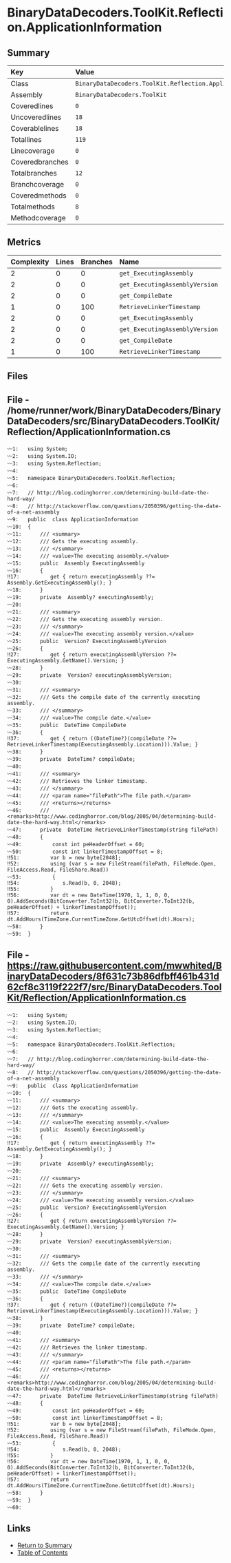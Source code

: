 ﻿# BinaryDataDecoders.ToolKit.Reflection.ApplicationInformation

## Summary

| Key             | Value                                                          |
| :-------------- | :------------------------------------------------------------- |
| Class           | `BinaryDataDecoders.ToolKit.Reflection.ApplicationInformation` |
| Assembly        | `BinaryDataDecoders.ToolKit`                                   |
| Coveredlines    | `0`                                                            |
| Uncoveredlines  | `18`                                                           |
| Coverablelines  | `18`                                                           |
| Totallines      | `119`                                                          |
| Linecoverage    | `0`                                                            |
| Coveredbranches | `0`                                                            |
| Totalbranches   | `12`                                                           |
| Branchcoverage  | `0`                                                            |
| Coveredmethods  | `0`                                                            |
| Totalmethods    | `8`                                                            |
| Methodcoverage  | `0`                                                            |

## Metrics

| Complexity | Lines | Branches | Name                           |
| :--------- | :---- | :------- | :----------------------------- |
| 2          | 0     | 0        | `get_ExecutingAssembly`        |
| 2          | 0     | 0        | `get_ExecutingAssemblyVersion` |
| 2          | 0     | 0        | `get_CompileDate`              |
| 1          | 0     | 100      | `RetrieveLinkerTimestamp`      |
| 2          | 0     | 0        | `get_ExecutingAssembly`        |
| 2          | 0     | 0        | `get_ExecutingAssemblyVersion` |
| 2          | 0     | 0        | `get_CompileDate`              |
| 1          | 0     | 100      | `RetrieveLinkerTimestamp`      |

## Files

## File - /home/runner/work/BinaryDataDecoders/BinaryDataDecoders/src/BinaryDataDecoders.ToolKit/Reflection/ApplicationInformation.cs

```CSharp
〰1:   using System;
〰2:   using System.IO;
〰3:   using System.Reflection;
〰4:   
〰5:   namespace BinaryDataDecoders.ToolKit.Reflection;
〰6:   
〰7:   // http://blog.codinghorror.com/determining-build-date-the-hard-way/
〰8:   // http://stackoverflow.com/questions/2050396/getting-the-date-of-a-net-assembly
〰9:   public  class ApplicationInformation
〰10:  {
〰11:      /// <summary>
〰12:      /// Gets the executing assembly.
〰13:      /// </summary>
〰14:      /// <value>The executing assembly.</value>
〰15:      public  Assembly ExecutingAssembly
〰16:      {
‼17:          get { return executingAssembly ??= Assembly.GetExecutingAssembly(); }
〰18:      }
〰19:      private  Assembly? executingAssembly;
〰20:  
〰21:      /// <summary>
〰22:      /// Gets the executing assembly version.
〰23:      /// </summary>
〰24:      /// <value>The executing assembly version.</value>
〰25:      public  Version? ExecutingAssemblyVersion
〰26:      {
‼27:          get { return executingAssemblyVersion ??= ExecutingAssembly.GetName().Version; }
〰28:      }
〰29:      private  Version? executingAssemblyVersion;
〰30:  
〰31:      /// <summary>
〰32:      /// Gets the compile date of the currently executing assembly.
〰33:      /// </summary>
〰34:      /// <value>The compile date.</value>
〰35:      public  DateTime CompileDate
〰36:      {
‼37:          get { return ((DateTime?)(compileDate ??= RetrieveLinkerTimestamp(ExecutingAssembly.Location))).Value; }
〰38:      }
〰39:      private  DateTime? compileDate;
〰40:  
〰41:      /// <summary>
〰42:      /// Retrieves the linker timestamp.
〰43:      /// </summary>
〰44:      /// <param name="filePath">The file path.</param>
〰45:      /// <returns></returns>
〰46:      /// <remarks>http://www.codinghorror.com/blog/2005/04/determining-build-date-the-hard-way.html</remarks>
〰47:      private  DateTime RetrieveLinkerTimestamp(string filePath)
〰48:      {
〰49:          const int peHeaderOffset = 60;
〰50:          const int linkerTimestampOffset = 8;
‼51:          var b = new byte[2048];
‼52:          using (var s = new FileStream(filePath, FileMode.Open, FileAccess.Read, FileShare.Read))
〰53:          {
‼54:              s.Read(b, 0, 2048);
‼55:          }
‼56:          var dt = new DateTime(1970, 1, 1, 0, 0, 0).AddSeconds(BitConverter.ToInt32(b, BitConverter.ToInt32(b, peHeaderOffset) + linkerTimestampOffset));
‼57:          return dt.AddHours(TimeZone.CurrentTimeZone.GetUtcOffset(dt).Hours);
〰58:      }
〰59:  }
```

## File - https://raw.githubusercontent.com/mwwhited/BinaryDataDecoders/8f631c73b86dfbff461b431d62cf8c3119f222f7/src/BinaryDataDecoders.ToolKit/Reflection/ApplicationInformation.cs

```CSharp
〰1:   using System;
〰2:   using System.IO;
〰3:   using System.Reflection;
〰4:   
〰5:   namespace BinaryDataDecoders.ToolKit.Reflection;
〰6:   
〰7:   // http://blog.codinghorror.com/determining-build-date-the-hard-way/
〰8:   // http://stackoverflow.com/questions/2050396/getting-the-date-of-a-net-assembly
〰9:   public  class ApplicationInformation
〰10:  {
〰11:      /// <summary>
〰12:      /// Gets the executing assembly.
〰13:      /// </summary>
〰14:      /// <value>The executing assembly.</value>
〰15:      public  Assembly ExecutingAssembly
〰16:      {
‼17:          get { return executingAssembly ??= Assembly.GetExecutingAssembly(); }
〰18:      }
〰19:      private  Assembly? executingAssembly;
〰20:  
〰21:      /// <summary>
〰22:      /// Gets the executing assembly version.
〰23:      /// </summary>
〰24:      /// <value>The executing assembly version.</value>
〰25:      public  Version? ExecutingAssemblyVersion
〰26:      {
‼27:          get { return executingAssemblyVersion ??= ExecutingAssembly.GetName().Version; }
〰28:      }
〰29:      private  Version? executingAssemblyVersion;
〰30:  
〰31:      /// <summary>
〰32:      /// Gets the compile date of the currently executing assembly.
〰33:      /// </summary>
〰34:      /// <value>The compile date.</value>
〰35:      public  DateTime CompileDate
〰36:      {
‼37:          get { return ((DateTime?)(compileDate ??= RetrieveLinkerTimestamp(ExecutingAssembly.Location))).Value; }
〰38:      }
〰39:      private  DateTime? compileDate;
〰40:  
〰41:      /// <summary>
〰42:      /// Retrieves the linker timestamp.
〰43:      /// </summary>
〰44:      /// <param name="filePath">The file path.</param>
〰45:      /// <returns></returns>
〰46:      /// <remarks>http://www.codinghorror.com/blog/2005/04/determining-build-date-the-hard-way.html</remarks>
〰47:      private  DateTime RetrieveLinkerTimestamp(string filePath)
〰48:      {
〰49:          const int peHeaderOffset = 60;
〰50:          const int linkerTimestampOffset = 8;
‼51:          var b = new byte[2048];
‼52:          using (var s = new FileStream(filePath, FileMode.Open, FileAccess.Read, FileShare.Read))
〰53:          {
‼54:              s.Read(b, 0, 2048);
‼55:          }
‼56:          var dt = new DateTime(1970, 1, 1, 0, 0, 0).AddSeconds(BitConverter.ToInt32(b, BitConverter.ToInt32(b, peHeaderOffset) + linkerTimestampOffset));
‼57:          return dt.AddHours(TimeZone.CurrentTimeZone.GetUtcOffset(dt).Hours);
〰58:      }
〰59:  }
〰60:  
```

## Links

* [Return to Summary](Summary.md)
* [Table of Contents](../TOC.md)

